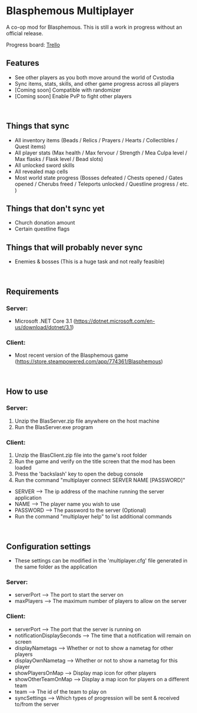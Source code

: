 # Blasphemous Multiplayer

A co-op mod for Blasphemous.  This is still a work in progress without an official release.

Progress board: [Trello](https://trello.com/b/FBdBWoVM/blasphemous-multiplayer)

## Features

- See other players as you both move around the world of Cvstodia
- Sync items, stats, skills, and other game progress across all players
- [Coming soon] Compatible with randomizer
- [Coming soon] Enable PvP to fight other players

<br/>

## Things that sync

- All inventory items (Beads / Relics / Prayers / Hearts / Collectibles / Quest items)
- All player stats (Max health / Max fervour / Strength / Mea Culpa level / Max flasks / Flask level / Bead slots)
- All unlocked sword skills
- All revealed map cells
- Most world state progress (Bosses defeated / Chests opened / Gates opened / Cherubs freed / Teleports unlocked / Questline progress / etc. )

## Things that don't sync yet

- Church donation amount
- Certain questline flags

## Things that will probably never sync

- Enemies & bosses (This is a huge task and not really feasible)

<br/>

## Requirements

### Server:
- Microsoft .NET Core 3.1 (https://dotnet.microsoft.com/en-us/download/dotnet/3.1)

### Client:
- Most recent version of the Blasphemous game (https://store.steampowered.com/app/774361/Blasphemous)

<br/>

## How to use

### Server:
1. Unzip the BlasServer.zip file anywhere on the host machine
2. Run the BlasServer.exe program

### Client:
1. Unzip the BlasClient.zip file into the game's root folder
2. Run the game and verify on the title screen that the mod has been loaded
3. Press the 'backslash' key to open the debug console
4. Run the command "multiplayer connect SERVER NAME [PASSWORD]"
  - SERVER --> The ip address of the machine running the server application
  - NAME --> The player name you wish to use
  - PASSWORD --> The password to the server (Optional)
  - Run the command "multiplayer help" to list additional commands

<br/>

## Configuration settings
- These settings can be modified in the 'multiplayer.cfg' file generated in the same folder as the application

### Server:

- serverPort --> The port to start the server on
- maxPlayers --> The maximum number of players to allow on the server

### Client:

- serverPort --> The port that the server is running on
- notificationDisplaySeconds --> The time that a notification will remain on screen
- displayNametags --> Whether or not to show a nametag for other players
- displayOwnNametag --> Whether or not to show a nametag for this player
- showPlayersOnMap --> Display map icon for other players
- showOtherTeamOnMap --> Display a map icon for players on a different team
- team --> The id of the team to play on
- syncSettings --> Which types of progression will be sent & received to/from the server
